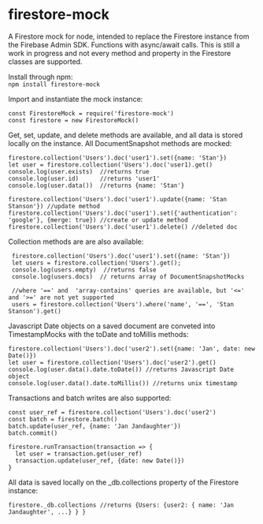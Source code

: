 # firestore-mock
A Firestore mock for node, intended to replace the Firestore instance from the Firebase Admin SDK. 
Functions with async/await calls. This is still a work in progress and not every method and property
in the Firestore classes are supported.

Install through npm: \
```npm install firestore-mock```

Import and instantiate the mock instance: 
```
const FirestoreMock = require('firestore-mock')
const firestore = new FirestoreMock()
```

Get, set, update, and delete methods are available, and all data is stored locally on the instance. All DocumentSnapshot methods are mocked:
```
firestore.collection('Users').doc('user1').set({name: 'Stan'})
let user = firestore.collection('Users').doc('user1).get()
console.log(user.exists)  //returns true
console.log(user.id)      //returns 'user1'
console.log(user.data())  //returns {name: 'Stan'}

firestore.collection('Users').doc('user1').update({name: 'Stan Stanson'}) //update method
firestore.collection('Users').doc('user1').set({'authentication': 'google'}, {merge: true}) //create or update method
firestore.collection('Users').doc('user1').delete() //deleted doc
```

Collection methods are are also available:
```
 firestore.collection('Users').doc('user1').set({name: 'Stan'})
 let users = firestore.collection('Users').get();
 console.log(users.empty)  //returns false
 console.log(users.docs)  // returns array of DocumentSnapshotMocks
  
 //where '==' and  'array-contains' queries are available, but '<=' and '>=' are not yet supported
 users = firestore.collection('Users').where('name', '==', 'Stan Stanson').get()
```

Javascript Date objects on a saved document are conveted into TimestampMocks with the toDate and toMillis methods:
```
firestore.collection('Users').doc('user2').set({name: 'Jan', date: new Date()})
let user = firestore.collection('Users').doc('user2').get()
console.log(user.data().date.toDate()) //returns Javascript Date object
console.log(user.data().date.toMillis()) //returns unix timestamp
```

Transactions and batch writes are also supported:
```
const user_ref = firestore.collection('Users').doc('user2')
const batch = firestore.batch()
batch.update(user_ref, {name: 'Jan Jandaughter'})
batch.commit()

firestore.runTransaction(transaction => {
  let user = transaction.get(user_ref)
  transaction.update(user_ref, {date: new Date()})
}
```

All data is saved locally on the _db.collections property of the Firestore instance:
```
firestore._db.collections //returns {Users: {user2: { name: 'Jan Jandaughter', ...} } }
```


